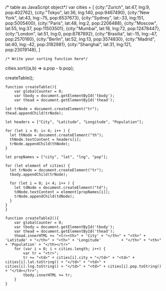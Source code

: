/* table as JavaScript object*/
var cities = [
		{city:"Zurich", lat:47, lng:9, pop:402762},
		{city:"Tokyo", lat:36, lng:140, pop:9467490},
		{city:"New York", lat:43, lng:-75, pop:8537673},
		{city:"Sydney", lat:-33, lng:151, pop:5005400},
		{city:"Paris", lat:48, lng:2, pop:2206488},
		{city:"Moscow", lat:55, lng:37, pop:11503501},
		{city:"Mumbai", lat:18, lng:72, pop:12478447},
		{city:"London", lat:51, lng:0, pop:8787892},
		{city:"Brasilia", lat:-15, lng:-47, pop:2570160},
		{city:"Berlin", lat:52, lng:13, pop:3574830},
		{city:"Madrid", lat:40, lng:-42, pop:3182981},
		{city:"Shanghai", lat:31, lng:121, pop:23019148},
	]


	/* Write your sorting function here*/
  
  cities.sort((a,b) => a.pop - b.pop);

		
    
  createTable();
  
	function createTable(){
		var globalCounter = 0;
		var tbody = document.getElementById('tbody');
		var thead = document.getElementById('thead');
    
    let trNode = document.createElement("tr");
    thead.appendChild(trNode);
    
    let headers = ["City", "Latitude", "Longitude", "Population"];
    
    for (let i = 0; i< 4; i++ ) {
      let thNode = document.createElement("th");
      thNode.textContent = headers[i];
      trNode.appendChild(thNode);
    }
    
    let propNames = ["city", "lat", "lng", "pop"];
    
    for (let element of cities) {
      let trNode = document.createElement("tr");
      tbody.appendChild(trNode);
    
      for (let i = 0; i< 4; i++ ) {
        let tdNode = document.createElement("td");
        tdNode.textContent = element[propNames[i]];
        trNode.appendChild(tdNode);
      }      
    }
	}  

	function createTable2(){
		var globalCounter = 0;
		var tbody = document.getElementById('tbody');
		var thead = document.getElementById('thead');
		thead.innerHTML += "<tr><th>" + 'City' + "</th>" + "<th>" + 'Latitude' + "</th>" + "<th>" + 'Longitude' 		+ "</th>" + "<th>" + 'Population' + "</th></tr>"
		for (var i = 0; i < cities.length; i++) {
			var tr = "<tr>";
			tr += "<td>" + cities[i].city + "</td>" + "<td>" + cities[i].lat.toString() + "</td>" + "<td>" + 				cities[i].lng.toString() + "</td>" + "<td>" + cities[i].pop.toString() + "</td></tr>";
			tbody.innerHTML += tr;
		}
	}
